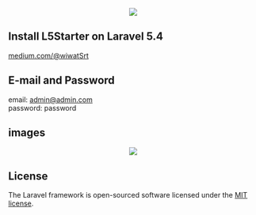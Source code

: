 <p align="center"><img src="https://laravel.com/assets/img/components/logo-laravel.svg"></p>



## Install L5Starter on Laravel 5.4

[medium.com/@wiwatSrt](https://medium.com/@wiwatSrt/install-l5starter-on-laravel-5-4-3c6677bafd1b#.2jh6q5fsx)


## E-mail and Password

email: admin@admin.com <br>
password: password

## images

<p align="center"><img src="https://cdn-images-1.medium.com/max/800/1*Se8ul-AsEfYHiR9yyReUVg.png"></p>


## License

The Laravel framework is open-sourced software licensed under the [MIT license](http://opensource.org/licenses/MIT).
